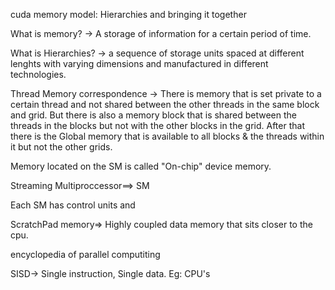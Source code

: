 cuda memory model: Hierarchies and bringing it together

What is memory?
-> A storage of information for a certain period of time.

What is Hierarchies?
-> a sequence of storage units spaced at different lenghts with varying dimensions and manufactured in different technologies.

Thread Memory correspondence
-> There is memory that is set private to a certain thread and not shared between the other threads in the same block and grid.
But there is also a memory block that is shared between the threads in the blocks but not with the other blocks in the grid.
After that there is the Global memory that is available to all blocks & the threads within it but not the other grids.


Memory located on the SM is called "On-chip" device memory.

Streaming Multiproccessor==> SM

Each SM has control units and 



ScratchPad memory=> Highly coupled data memory that sits closer to the cpu.



encyclopedia of parallel computiting


SISD-> Single instruction, Single data.
Eg: CPU's
